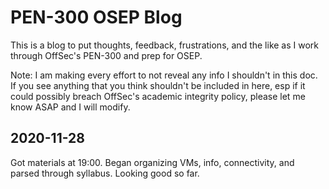 # PEN-300 OSEP Blog
This is a blog to put thoughts, feedback, frustrations, and the like as I work through OffSec's PEN-300 and prep for OSEP.

Note: I am making every effort to not reveal any info I shouldn't in this doc. If you see anything that you think shouldn't be included in here, esp if it could possibly breach OffSec's academic integrity policy, please let me know ASAP and I will modify.

## 2020-11-28
Got materials at 19:00. Began organizing VMs, info, connectivity, and parsed through syllabus. Looking good so far.
